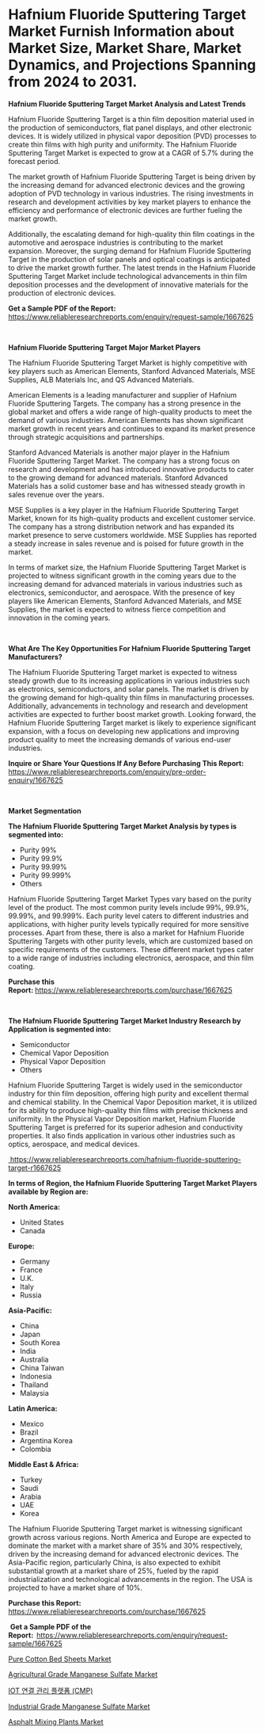 <p><h1>Hafnium Fluoride Sputtering Target Market Furnish Information about Market Size, Market Share, Market Dynamics, and Projections Spanning from 2024 to 2031.</h1></p><p><strong>Hafnium Fluoride Sputtering Target Market Analysis and Latest Trends</strong></p>
<p><p>Hafnium Fluoride Sputtering Target is a thin film deposition material used in the production of semiconductors, flat panel displays, and other electronic devices. It is widely utilized in physical vapor deposition (PVD) processes to create thin films with high purity and uniformity. The Hafnium Fluoride Sputtering Target Market is expected to grow at a CAGR of 5.7% during the forecast period.</p><p>The market growth of Hafnium Fluoride Sputtering Target is being driven by the increasing demand for advanced electronic devices and the growing adoption of PVD technology in various industries. The rising investments in research and development activities by key market players to enhance the efficiency and performance of electronic devices are further fueling the market growth.</p><p>Additionally, the escalating demand for high-quality thin film coatings in the automotive and aerospace industries is contributing to the market expansion. Moreover, the surging demand for Hafnium Fluoride Sputtering Target in the production of solar panels and optical coatings is anticipated to drive the market growth further. The latest trends in the Hafnium Fluoride Sputtering Target Market include technological advancements in thin film deposition processes and the development of innovative materials for the production of electronic devices.</p></p>
<p><strong>Get a Sample PDF of the Report:&nbsp;</strong> <a href="https://www.reliableresearchreports.com/enquiry/request-sample/1667625">https://www.reliableresearchreports.com/enquiry/request-sample/1667625</a></p>
<p>&nbsp;</p>
<p><strong>Hafnium Fluoride Sputtering Target Major Market Players</strong></p>
<p><p>The Hafnium Fluoride Sputtering Target Market is highly competitive with key players such as American Elements, Stanford Advanced Materials, MSE Supplies, ALB Materials Inc, and QS Advanced Materials. </p><p>American Elements is a leading manufacturer and supplier of Hafnium Fluoride Sputtering Targets. The company has a strong presence in the global market and offers a wide range of high-quality products to meet the demand of various industries. American Elements has shown significant market growth in recent years and continues to expand its market presence through strategic acquisitions and partnerships.</p><p>Stanford Advanced Materials is another major player in the Hafnium Fluoride Sputtering Target Market. The company has a strong focus on research and development and has introduced innovative products to cater to the growing demand for advanced materials. Stanford Advanced Materials has a solid customer base and has witnessed steady growth in sales revenue over the years.</p><p>MSE Supplies is a key player in the Hafnium Fluoride Sputtering Target Market, known for its high-quality products and excellent customer service. The company has a strong distribution network and has expanded its market presence to serve customers worldwide. MSE Supplies has reported a steady increase in sales revenue and is poised for future growth in the market.</p><p>In terms of market size, the Hafnium Fluoride Sputtering Target Market is projected to witness significant growth in the coming years due to the increasing demand for advanced materials in various industries such as electronics, semiconductor, and aerospace. With the presence of key players like American Elements, Stanford Advanced Materials, and MSE Supplies, the market is expected to witness fierce competition and innovation in the coming years.</p></p>
<p>&nbsp;</p>
<p><strong>What Are The Key Opportunities For Hafnium Fluoride Sputtering Target Manufacturers?</strong></p>
<p><p>The Hafnium Fluoride Sputtering Target market is expected to witness steady growth due to its increasing applications in various industries such as electronics, semiconductors, and solar panels. The market is driven by the growing demand for high-quality thin films in manufacturing processes. Additionally, advancements in technology and research and development activities are expected to further boost market growth. Looking forward, the Hafnium Fluoride Sputtering Target market is likely to experience significant expansion, with a focus on developing new applications and improving product quality to meet the increasing demands of various end-user industries.</p></p>
<p><strong>Inquire or Share Your Questions If Any Before Purchasing This Report:</strong> <a href="https://www.reliableresearchreports.com/enquiry/pre-order-enquiry/1667625">https://www.reliableresearchreports.com/enquiry/pre-order-enquiry/1667625</a></p>
<p>&nbsp;</p>
<p><strong>Market Segmentation</strong></p>
<p><strong>The Hafnium Fluoride Sputtering Target Market Analysis by types is segmented into:</strong></p>
<p><ul><li>Purity 99%</li><li>Purity 99.9%</li><li>Purity 99.99%</li><li>Purity 99.999%</li><li>Others</li></ul></p>
<p><p>Hafnium Fluoride Sputtering Target Market Types vary based on the purity level of the product. The most common purity levels include 99%, 99.9%, 99.99%, and 99.999%. Each purity level caters to different industries and applications, with higher purity levels typically required for more sensitive processes. Apart from these, there is also a market for Hafnium Fluoride Sputtering Targets with other purity levels, which are customized based on specific requirements of the customers. These different market types cater to a wide range of industries including electronics, aerospace, and thin film coating.</p></p>
<p><strong>Purchase this Report:&nbsp;</strong><a href="https://www.reliableresearchreports.com/purchase/1667625">https://www.reliableresearchreports.com/purchase/1667625</a></p>
<p>&nbsp;</p>
<p><strong>The Hafnium Fluoride Sputtering Target Market Industry Research by Application is segmented into:</strong></p>
<p><ul><li>Semiconductor</li><li>Chemical Vapor Deposition</li><li>Physical Vapor Deposition</li><li>Others</li></ul></p>
<p><p>Hafnium Fluoride Sputtering Target is widely used in the semiconductor industry for thin film deposition, offering high purity and excellent thermal and chemical stability. In the Chemical Vapor Deposition market, it is utilized for its ability to produce high-quality thin films with precise thickness and uniformity. In the Physical Vapor Deposition market, Hafnium Fluoride Sputtering Target is preferred for its superior adhesion and conductivity properties. It also finds application in various other industries such as optics, aerospace, and medical devices.</p></p>
<p><a href="https://www.reliableresearchreports.com/hafnium-fluoride-sputtering-target-r1667625">&nbsp;https://www.reliableresearchreports.com/hafnium-fluoride-sputtering-target-r1667625</a></p>
<p><strong>In terms of Region, the Hafnium Fluoride Sputtering Target Market Players available by Region are:</strong></p>
<p>
    <p> <strong> North America: </strong>
        <ul>
            <li>United States</li>
            <li>Canada</li>
        </ul>
        </p> 
    <p> <strong> Europe: </strong>
        <ul>
            <li>Germany</li>
            <li>France</li>
            <li>U.K.</li>
            <li>Italy</li>
            <li>Russia</li>
        </ul>
        </p> 
    <p> <strong> Asia-Pacific: </strong>
        <ul>
            <li>China</li>
            <li>Japan</li>
            <li>South Korea</li>
            <li>India</li>
            <li>Australia</li>
            <li>China Taiwan</li>
            <li>Indonesia</li>
            <li>Thailand</li>
            <li>Malaysia</li>
        </ul>
        </p> 
    <p> <strong> Latin America: </strong>
        <ul>
            <li>Mexico</li>
            <li>Brazil</li>
            <li>Argentina Korea</li>
            <li>Colombia</li>
        </ul>
        </p> 
    <p> <strong> Middle East & Africa: </strong>
        <ul>
            <li>Turkey</li>
            <li>Saudi</li>
            <li>Arabia</li>
            <li>UAE</li>
            <li>Korea</li>
        </ul>
    </p>
    </p>
<p><p>The Hafnium Fluoride Sputtering Target market is witnessing significant growth across various regions. North America and Europe are expected to dominate the market with a market share of 35% and 30% respectively, driven by the increasing demand for advanced electronic devices. The Asia-Pacific region, particularly China, is also expected to exhibit substantial growth at a market share of 25%, fueled by the rapid industrialization and technological advancements in the region. The USA is projected to have a market share of 10%.</p></p>
<p><strong>Purchase this Report: </strong><a href="https://www.reliableresearchreports.com/purchase/1667625">https://www.reliableresearchreports.com/purchase/1667625</a></p>
<p>&nbsp;<strong>Get a Sample PDF of the Report:&nbsp;&nbsp;</strong><a href="https://www.reliableresearchreports.com/enquiry/request-sample/1667625">https://www.reliableresearchreports.com/enquiry/request-sample/1667625</a></p>
<p><strong></strong></p>
<p><p><a href="https://www.linkedin.com/pulse/insights-pure-cotton-bed-sheets-industry-market-financial-status-1c01f?trackingId=Qpu9UR8JSQOEg2dLuz472g%3D%3D">Pure Cotton Bed Sheets Market</a></p><p><a href="https://github.com/LouieAltenwert/Market-Research-Report-List-1/blob/main/agricultural-grade-manganese-sulfate-market.md">Agricultural Grade Manganese Sulfate Market</a></p><p><a href="https://github.com/TimmyMann6767/Market-Research-Report-List-3/blob/main/677836982877.md">IOT 연결 관리 플랫폼 (CMP)</a></p><p><a href="https://github.com/ChiragRP21/Market-Research-Report-List-6/blob/main/industrial-grade-manganese-sulfate-market.md">Industrial Grade Manganese Sulfate Market</a></p><p><a href="https://medium.com/@aylinschumm/evaluating-global-asphalt-mixing-plants-market-trends-and-growth-opportunities-by-region-type-949c725436d8?postPublishedType=initial">Asphalt Mixing Plants Market</a></p></p>